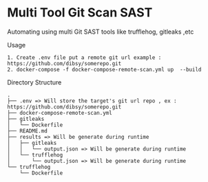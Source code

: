 # Multi Tool Git Scan SAST
Automating using multi Git SAST tools like trufflehog, gitleaks ,etc

Usage
```
1. Create .env file put a remote git url example : https://github.com/dibsy/somerepo.git
2. docker-compose -f docker-compose-remote-scan.yml up  --build
```
Directory Structure
```
.
├── .env => Will store the target's git url repo , ex : https://github.com/dibsy/somerepo.git
├── docker-compose-remote-scan.yml
├── gitleaks
│   └── Dockerfile
├── README.md
├── results => Will be generate during runtime 
│   ├── gitleaks
│   │   └── output.json => Will be generate during runtime
│   └── trufflehog
│       └── output.json => Will be generate during runtime
└── trufflehog
    └── Dockerfile
```
